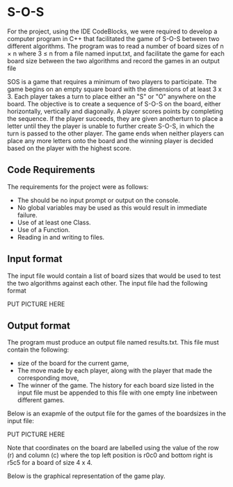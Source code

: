 <h1>S-O-S</h1>
<p>For the project, using the IDE CodeBlocks, we were required to develop a computer program in C++ that facilitated the game of S-O-S between two different algorithms. The program was to read a number of board sizes of n × n where 3 ≤ n from a file named input.txt, and facilitate the game for each board size between the two algorithms and record the games in an output file</p>

<p>SOS is a game that requires a minimum of two players to participate. The game begins on an empty square board with the dimensions of at least 3 x 3. Each player takes a turn to place either an "S" or "O" anywhere on the board. The objective is to create a sequence of S-O-S on the board, either horizontally, vertically and diagonally. A player scores points by completing the sequence. If the player succeeds, they are given anotherturn to place a letter until they the player is unable to further create S-O-S, in which the turn is passed to the other player. The game ends when neither players can place any more letters onto the board and the winning player is decided based on the player with the highest score.</p>

<h2>Code Requirements</h2>
<p>The requirements for the project were as follows:

- The should be no input prompt or output on the console.
-	No global variables may be used as this would result in immediate failure.
- Use of at least one Class.
- Use of a Function.
-	Reading in and writing to files.
</p>                       

<h2>Input format</h2>
<p>The input file would contain a list of board sizes that would be used to test the two algorithms against each other. The input file had the following format</p>

PUT PICTURE HERE

<h2>Output format</h2>
<p>The program must produce an output file named results.txt. This file must contain the following:

- size of the board for the current game,
- The move made by each player, along with the player that made the corresponding move,
- The winner of the game.
The history for each board size listed in the input file must be appended to this file with one empty line inbetween different games.

Below is an exapmle of the output file for the games of the boardsizes in the input file:
</p>

PUT PICTURE HERE
<p>Note that coordinates on the board are labelled using the value of the row (r) and column (c) where the top left position is r0c0 and bottom right is r5c5 for a board of size 4 x 4.</p>

Below is the graphical representation of the game play.
